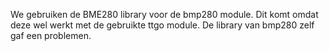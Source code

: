 We gebruiken de BME280 library voor de bmp280 module. Dit komt omdat deze wel werkt met de gebruikte ttgo module. De library van bmp280 zelf gaf een problemen.
